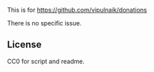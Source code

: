 This is for https://github.com/vipulnaik/donations

There is no specific issue.

## License

CC0 for script and readme.
